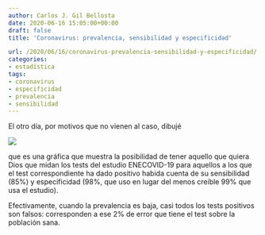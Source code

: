 ```yaml
---
author: Carlos J. Gil Bellosta
date: 2020-06-16 15:05:00+00:00
draft: false
title: 'Coronavirus: prevalencia, sensibilidad y especificidad'

url: /2020/06/16/coronavirus-prevalencia-sensibilidad-y-especificidad/
categories:
- estadística
tags:
- coronavirus
- especificidad
- prevalencia
- sensibilidad
---
```


El otro día, por motivos que no vienen al caso, dibujé

![](/wp-uploads/2020/06/covid_prevalencia_especificidad-1024x731.png#center)

que es una gráfica que muestra la posibilidad de tener aquello que quiera Dios que midan los tests del estudio ENECOVID-19 para aquellos a los que el test correspondiente ha dado positivo habida cuenta de su sensibilidad (85%) y especificidad (98%, que uso en lugar del menos creíble 99% que usa el estudio).

Efectivamente, cuando la prevalencia es baja, casi todos los tests positivos son falsos: corresponden a ese 2% de error que tiene el test sobre la población sana.



